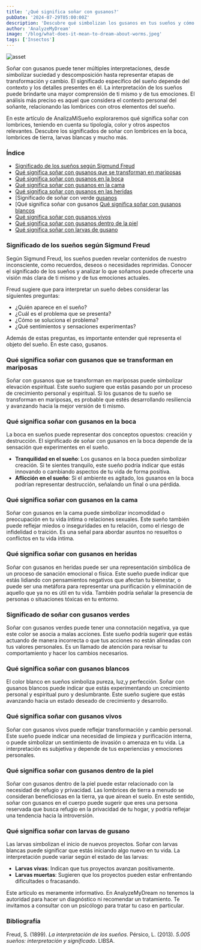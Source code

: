 ```yaml
---
title: '¿Qué significa soñar con gusanos?'
pubDate: '2024-07-29T05:00:00Z'
description: 'Descubre qué simbolizan los gusanos en tus sueños y cómo interpretar su significado en función del contexto y los detalles del sueño.'
author: 'AnalyzeMyDream'
image: '/blog/what-does-it-mean-to-dream-about-worms.jpeg'
tags: ['Insectos']
---
```


![asset](/blog/what-does-it-mean-to-dream-about-worms.jpeg)

Soñar con gusanos puede tener múltiples interpretaciones, desde simbolizar suciedad y descomposición hasta representar etapas de transformación y cambio. El significado específico del sueño depende del contexto y los detalles presentes en él. La interpretación de los sueños puede brindarte una mayor comprensión de ti mismo y de tus emociones. El análisis más preciso es aquel que considera el contexto personal del soñante, relacionando las lombrices con otros elementos del sueño.

En este artículo de AnalizaMiSueño exploraremos qué significa soñar con lombrices, teniendo en cuenta su tipología, color y otros aspectos relevantes. Descubre los significados de soñar con lombrices en la boca, lombrices de tierra, larvas blancas y mucho más.

### Índice

- [Significado de los sueños según Sigmund Freud](#significado-de-los-suenos-según-sigmund-freud)
- [Qué significa soñar con gusanos que se transforman en mariposas](#que-significa-sonar-con-gusanos-que-se-transforman-en-mariposas)
- [Qué significa soñar con gusanos en la boca](#que-significa-sonar-con-gusanos-en-la-boca)
- [Qué significa soñar con gusanos en la cama](#que-significa-sonar-con-gusanos-en-la-cama)
- [Qué significa soñar con gusanos en las heridas](#que-significa-sonar-con-gusanos-en-las-heridas)
- [Significado de soñar con verde [gusanos](#significado-de-soñar-con-gusanos-verdes)
- [Qué significa soñar con gusanos [Qué significa soñar con gusanos blancos](#que-significa-sonar-con-gusanos-blancos)
- [Qué significa soñar con gusanos vivos](#que-significa-sonar-con-gusanos-vivos)
- [Qué significa soñar con gusanos dentro de la piel](#que-significa-sonar-con-gusanos-dentro-de-la-piel)
- [Qué significa soñar con larvas de gusano](#que-significa-sonar-con-larvas-de-gusano)

### Significado de los sueños según Sigmund Freud

Según Sigmund Freud, los sueños pueden revelar contenidos de nuestro inconsciente, como recuerdos, deseos o necesidades reprimidas. Conocer el significado de los sueños y analizar lo que soñamos puede ofrecerte una visión más clara de ti mismo y de tus emociones actuales.

Freud sugiere que para interpretar un sueño debes considerar las siguientes preguntas:
- ¿Quién aparece en el sueño?
- ¿Cuál es el problema que se presenta?
- ¿Cómo se soluciona el problema?
- ¿Qué sentimientos y sensaciones experimentas?

Además de estas preguntas, es importante entender qué representa el objeto del sueño. En este caso, gusanos.

### Qué significa soñar con gusanos que se transforman en mariposas

Soñar con gusanos que se transforman en mariposas puede simbolizar elevación espiritual. Este sueño sugiere que estás pasando por un proceso de crecimiento personal y espiritual. Si los gusanos de tu sueño se transforman en mariposas, es probable que estés desarrollando resiliencia y avanzando hacia la mejor versión de ti mismo.

### Qué significa soñar con gusanos en la boca

La boca en sueños puede representar dos conceptos opuestos: creación y destrucción. El significado de soñar con gusanos en la boca depende de la sensación que experimentes en el sueño.

- **Tranquilidad en el sueño**: Los gusanos en la boca pueden simbolizar creación. Si te sientes tranquilo, este sueño podría indicar que estás innovando o cambiando aspectos de tu vida de forma positiva.
- **Aflicción en el sueño**: Si el ambiente es agitado, los gusanos en la boca podrían representar destrucción, señalando un final o una pérdida.

### Qué significa soñar con gusanos en la cama

Soñar con gusanos en la cama puede simbolizar incomodidad o preocupación en tu vida íntima o relaciones sexuales. Este sueño también puede reflejar miedos o inseguridades en tu relación, como el riesgo de infidelidad o traición. Es una señal para abordar asuntos no resueltos o conflictos en tu vida íntima.

### Qué significa soñar con gusanos en heridas

Soñar con gusanos en heridas puede ser una representación simbólica de un proceso de sanación emocional o física. Este sueño puede indicar que estás lidiando con pensamientos negativos que afectan tu bienestar, o puede ser una metáfora para representar una purificación y eliminación de aquello que ya no es útil en tu vida. También podría señalar la presencia de personas o situaciones tóxicas en tu entorno.

### Significado de soñar con gusanos verdes

Soñar con gusanos verdes puede tener una connotación negativa, ya que este color se asocia a malas acciones. Este sueño podría sugerir que estás actuando de manera incorrecta o que tus acciones no están alineadas con tus valores personales. Es un llamado de atención para revisar tu comportamiento y hacer los cambios necesarios.

### Qué significa soñar con gusanos blancos

El color blanco en sueños simboliza pureza, luz,y perfección. Soñar con gusanos blancos puede indicar que estás experimentando un crecimiento personal y espiritual puro y deslumbrante. Este sueño sugiere que estás avanzando hacia un estado deseado de crecimiento y desarrollo.

### Qué significa soñar con gusanos vivos

Soñar con gusanos vivos puede reflejar transformación y cambio personal. Este sueño puede indicar una necesidad de limpieza y purificación interna, o puede simbolizar un sentimiento de invasión o amenaza en tu vida. La interpretación es subjetiva y depende de tus experiencias y emociones personales.

### Qué significa soñar con gusanos dentro de la piel

Soñar con gusanos dentro de la piel puede estar relacionado con la necesidad de refugio y privacidad. Las lombrices de tierra a menudo se consideran beneficiosas en la tierra, ya que airean el suelo. En este sentido, soñar con gusanos en el cuerpo puede sugerir que eres una persona reservada que busca refugio en la privacidad de tu hogar, y podría reflejar una tendencia hacia la introversión.

### Qué significa soñar con larvas de gusano

Las larvas simbolizan el inicio de nuevos proyectos. Soñar con larvas blancas puede significar que estás iniciando algo nuevo en tu vida. La interpretación puede variar según el estado de las larvas:
- **Larvas vivas**: Indican que tus proyectos avanzan positivamente.
- **Larvas muertas**: Sugieren que los proyectos pueden estar enfrentando dificultades o fracasando.

Este artículo es meramente informativo. En AnalyzeMyDream no tenemos la autoridad para hacer un diagnóstico ni recomendar un tratamiento. Te invitamos a consultar con un psicólogo para tratar tu caso en particular.

### Bibliografía

Freud, S. (1899). *La interpretación de los sueños*. 
Pérsico, L. (2013). *5.005 sueños: interpretación y significado*. LIBSA.